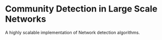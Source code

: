 # Community Detection in Large Scale Networks
A highly scalable implementation of Network detection algorithms. 
